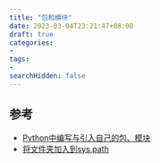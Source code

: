 ```yaml
---
title: "包和模块"
date: 2023-03-04T23:21:47+08:00
draft: true
categories:
- 
tags:
- 
searchHidden: false
---
```




## 参考

- [Python中编写与引入自己的包、模块](https://blog.csdn.net/qq_38962621/article/details/110448464)
- [将文件夹加入到sys.path](https://python3-cookbook.readthedocs.io/zh_CN/latest/c10/p09_add_directories_to_sys_path.html)